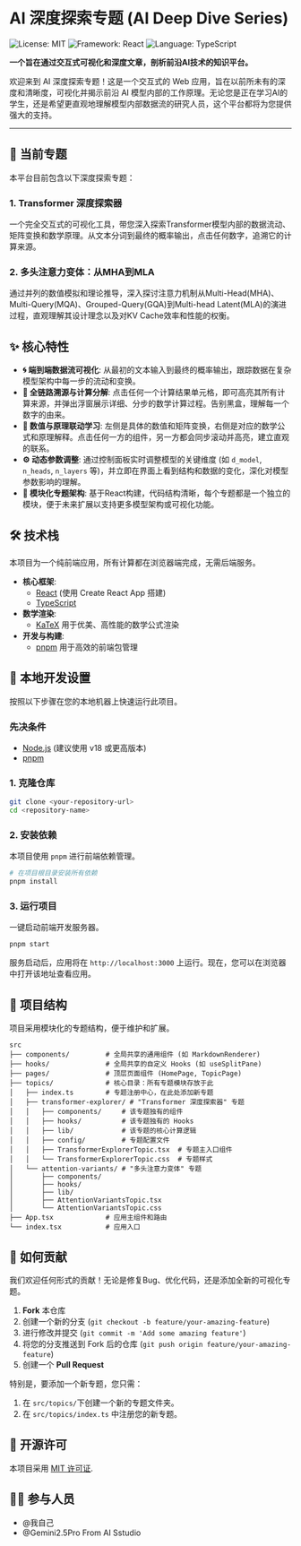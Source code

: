 # AI 深度探索专题 (AI Deep Dive Series)

![License: MIT](https://img.shields.io/badge/License-MIT-yellow.svg)
![Framework: React](https://img.shields.io/badge/Framework-React-blue.svg)
![Language: TypeScript](https://img.shields.io/badge/Language-TypeScript-blueviolet.svg)

**一个旨在通过交互式可视化和深度文章，剖析前沿AI技术的知识平台。**

欢迎来到 AI 深度探索专题！这是一个交互式的 Web 应用，旨在以前所未有的深度和清晰度，可视化并揭示前沿 AI 模型内部的工作原理。无论您是正在学习AI的学生，还是希望更直观地理解模型内部数据流的研究人员，这个平台都将为您提供强大的支持。

---

## 🚀 当前专题

本平台目前包含以下深度探索专题：

### 1. Transformer 深度探索器
一个完全交互式的可视化工具，带您深入探索Transformer模型内部的数据流动、矩阵变换和数学原理。从文本分词到最终的概率输出，点击任何数字，追溯它的计算来源。

### 2. 多头注意力变体：从MHA到MLA
通过并列的数值模拟和理论推导，深入探讨注意力机制从Multi-Head(MHA)、Multi-Query(MQA)、Grouped-Query(GQA)到Multi-head Latent(MLA)的演进过程，直观理解其设计理念以及对KV Cache效率和性能的权衡。

## ✨ 核心特性

- **🌀 端到端数据流可视化**: 从最初的文本输入到最终的概率输出，跟踪数据在复杂模型架构中每一步的流动和变换。
- **🔗 全链路溯源与计算分解**: 点击任何一个计算结果单元格，即可高亮其所有计算来源，并弹出浮窗展示详细、分步的数学计算过程。告别黑盒，理解每一个数字的由来。
- **📖 数值与原理联动学习**: 左侧是具体的数值和矩阵变换，右侧是对应的数学公式和原理解释。点击任何一方的组件，另一方都会同步滚动并高亮，建立直观的联系。
- **⚙️ 动态参数调整**: 通过控制面板实时调整模型的关键维度 (如 `d_model`, `n_heads`, `n_layers` 等)，并立即在界面上看到结构和数据的变化，深化对模型参数影响的理解。
- **🧩 模块化专题架构**: 基于React构建，代码结构清晰，每个专题都是一个独立的模块，便于未来扩展以支持更多模型架构或可视化功能。

## 🛠️ 技术栈

本项目为一个纯前端应用，所有计算都在浏览器端完成，无需后端服务。

- **核心框架**:
  - [React](https://react.dev/) (使用 Create React App 搭建)
  - [TypeScript](https://www.typescriptlang.org/)
- **数学渲染**:
  - [KaTeX](https://katex.org/) 用于优美、高性能的数学公式渲染
- **开发与构建**:
  - [pnpm](https://pnpm.io/) 用于高效的前端包管理

## 🚀 本地开发设置

按照以下步骤在您的本地机器上快速运行此项目。

### 先决条件

- [Node.js](https://nodejs.org/) (建议使用 v18 或更高版本)
- [pnpm](https://pnpm.io/installation)

### 1. 克隆仓库

```bash
git clone <your-repository-url>
cd <repository-name>
```

### 2. 安装依赖

本项目使用 `pnpm` 进行前端依赖管理。

```bash
# 在项目根目录安装所有依赖
pnpm install
```

### 3. 运行项目

一键启动前端开发服务器。

```bash
pnpm start
```

服务启动后，应用将在 `http://localhost:3000` 上运行。现在，您可以在浏览器中打开该地址查看应用。

## 📁 项目结构

项目采用模块化的专题结构，便于维护和扩展。

```
src
├── components/         # 全局共享的通用组件 (如 MarkdownRenderer)
├── hooks/              # 全局共享的自定义 Hooks (如 useSplitPane)
├── pages/              # 顶层页面组件 (HomePage, TopicPage)
├── topics/             # 核心目录：所有专题模块存放于此
│   ├── index.ts        # 专题注册中心，在此处添加新专题
│   ├── transformer-explorer/ # "Transformer 深度探索器" 专题
│   │   ├── components/     # 该专题独有的组件
│   │   ├── hooks/          # 该专题独有的 Hooks
│   │   ├── lib/            # 该专题的核心计算逻辑
│   │   ├── config/         # 专题配置文件
│   │   ├── TransformerExplorerTopic.tsx  # 专题主入口组件
│   │   └── TransformerExplorerTopic.css  # 专题样式
│   └── attention-variants/ # "多头注意力变体" 专题
│       ├── components/
│       ├── hooks/
│       ├── lib/
│       ├── AttentionVariantsTopic.tsx
│       └── AttentionVariantsTopic.css
├── App.tsx             # 应用主组件和路由
└── index.tsx           # 应用入口
```

## 🤝 如何贡献

我们欢迎任何形式的贡献！无论是修复Bug、优化代码，还是添加全新的可视化专题。

1.  **Fork** 本仓库
2.  创建一个新的分支 (`git checkout -b feature/your-amazing-feature`)
3.  进行修改并提交 (`git commit -m 'Add some amazing feature'`)
4.  将您的分支推送到 Fork 后的仓库 (`git push origin feature/your-amazing-feature`)
5.  创建一个 **Pull Request**

特别是，要添加一个新专题，您只需：
1.  在 `src/topics/`下创建一个新的专题文件夹。
2.  在 `src/topics/index.ts` 中注册您的新专题。

## 📜 开源许可

本项目采用 [MIT 许可证](LICENSE).

## 🧑‍💻 参与人员

- @我自己
- @Gemini2.5Pro From AI Sstudio
